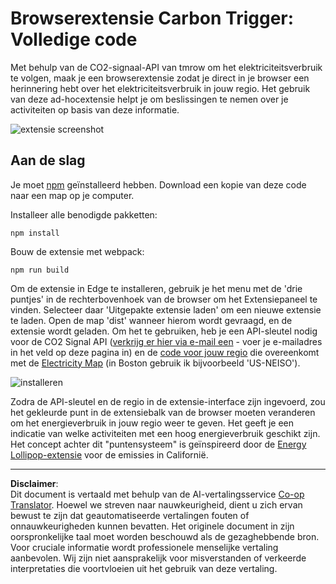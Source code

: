 <!--
CO_OP_TRANSLATOR_METADATA:
{
  "original_hash": "cbaf73f94a9ab4c680a10ef871e92948",
  "translation_date": "2025-08-27T20:52:03+00:00",
  "source_file": "5-browser-extension/solution/translation/README.es.md",
  "language_code": "nl"
}
-->
# Browserextensie Carbon Trigger: Volledige code

Met behulp van de CO2-signaal-API van tmrow om het elektriciteitsverbruik te volgen, maak je een browserextensie zodat je direct in je browser een herinnering hebt over het elektriciteitsverbruik in jouw regio. Het gebruik van deze ad-hocextensie helpt je om beslissingen te nemen over je activiteiten op basis van deze informatie.

![extensie screenshot](../../../../../translated_images/extension-screenshot.352c4c3ba54e4041ad2f6af749d562cc5705f527b5826efd53d11c3528f5ae45.nl.png)

## Aan de slag

Je moet [npm](https://npmjs.com) geïnstalleerd hebben. Download een kopie van deze code naar een map op je computer.

Installeer alle benodigde pakketten:

```
npm install
```

Bouw de extensie met webpack:

```
npm run build
```

Om de extensie in Edge te installeren, gebruik je het menu met de 'drie puntjes' in de rechterbovenhoek van de browser om het Extensiepaneel te vinden. Selecteer daar 'Uitgepakte extensie laden' om een nieuwe extensie te laden. Open de map 'dist' wanneer hierom wordt gevraagd, en de extensie wordt geladen. Om het te gebruiken, heb je een API-sleutel nodig voor de CO2 Signal API ([verkrijg er hier via e-mail een](https://www.co2signal.com/) - voer je e-mailadres in het veld op deze pagina in) en de [code voor jouw regio](http://api.electricitymap.org/v3/zones) die overeenkomt met de [Electricity Map](https://www.electricitymap.org/map) (in Boston gebruik ik bijvoorbeeld 'US-NEISO').

![installeren](../../../../../translated_images/install-on-edge.8bd0ee3ca7dcda1c5334b5195603a43c864e3b38d088b03d57376d25e77b9459.nl.png)

Zodra de API-sleutel en de regio in de extensie-interface zijn ingevoerd, zou het gekleurde punt in de extensiebalk van de browser moeten veranderen om het energieverbruik in jouw regio weer te geven. Het geeft je een indicatie van welke activiteiten met een hoog energieverbruik geschikt zijn. Het concept achter dit "puntensysteem" is geïnspireerd door de [Energy Lollipop-extensie](https://energylollipop.com/) voor de emissies in Californië.

---

**Disclaimer**:  
Dit document is vertaald met behulp van de AI-vertalingsservice [Co-op Translator](https://github.com/Azure/co-op-translator). Hoewel we streven naar nauwkeurigheid, dient u zich ervan bewust te zijn dat geautomatiseerde vertalingen fouten of onnauwkeurigheden kunnen bevatten. Het originele document in zijn oorspronkelijke taal moet worden beschouwd als de gezaghebbende bron. Voor cruciale informatie wordt professionele menselijke vertaling aanbevolen. Wij zijn niet aansprakelijk voor misverstanden of verkeerde interpretaties die voortvloeien uit het gebruik van deze vertaling.